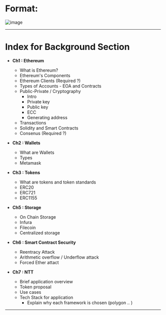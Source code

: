 # Format: 

![image](https://user-images.githubusercontent.com/51917666/160225590-a54f7981-2b32-4a18-ab6e-5740f9c9ee54.png)

---

# Index for Background Section

- **Ch1 : Ethereum**
  - What is Ethereum?
  - Ethereum's Components
  - Ethereum Clients (Required ?)
  - Types of Accounts - EOA and Contracts
  - Public-Private / Cryptography
    - Intro
    - Private key
    - Public key
    - ECC
    - Generating address
  - Transactions
  - Solidity and Smart Contracts
  - Consenus (Required ?)
- **Ch2 : Wallets**
  - What are Wallets
  - Types
  - Metamask 
- **Ch3 : Tokens**
  - What are tokens and token standards
  - ERC20
  - ERC721
  - ERC1155     

- **Ch5 : Storage**
  - On Chain Storage
  - Infura
  - Filecoin
  - Centralized storage
- **Ch6 : Smart Contract Security**  
  - Reentracy Attack
  - Arithmetic overflow / Underflow attack
  - Forced Ether attact   
- **Ch7 : NTT**
  - Brief application overview   
  - Token proposal
  - Use cases
  - Tech Stack for application
    - Explain why each framework is chosen (polygon .. ) 
  
---
  
  






